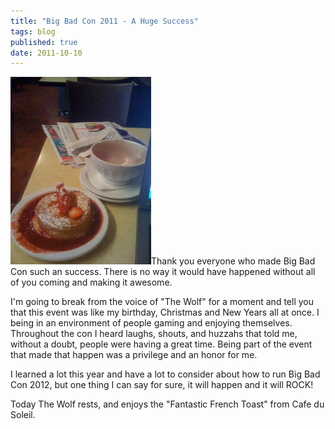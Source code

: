 ```yaml
---
title: "Big Bad Con 2011 - A Huge Success"
tags: blog
published: true
date: 2011-10-10
---
```


[![](/images/SF-003-225x300.jpg "French toast and Hot Chocolate")](/images/SF-003.jpg)Thank you everyone who made Big Bad Con such an success. There is no way it would have happened without all of you coming and making it awesome.

I'm going to break from the voice of "The Wolf" for a moment and tell you that this event was like my birthday, Christmas and New Years all at once. I being in an environment of people gaming and enjoying themselves. Throughout the con I heard laughs, shouts, and huzzahs that told me, without a doubt, people were having a great time. Being part of the event that made that happen was a privilege and an honor for me.

I learned a lot this year and have a lot to consider about how to run Big Bad Con 2012, but one thing I can say for sure, it will happen and it will ROCK!

Today The Wolf rests, and enjoys the "Fantastic French Toast" from Cafe du Soleil.
